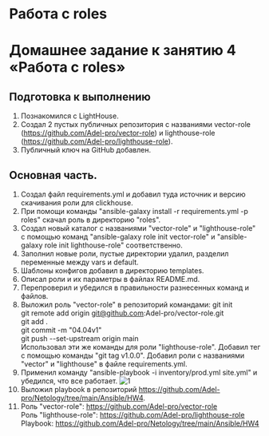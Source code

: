 # Работа с roles
# Домашнее задание к занятию 4 «Работа с roles»

## Подготовка к выполнению
  1. Познакомился с LightHouse.
  2. Создал 2 пустых публичных репозитория с названиями vector-role (https://github.com/Adel-pro/vector-role) и lighthouse-role (https://github.com/Adel-pro/lighthouse-role).
  3. Публичный ключ на GitHub добавлен.   
      
## Основная часть.
  1. Создал файл requirements.yml и добавил туда источник и версию скачивания роли для clickhouse.
  2. При помощи команды "ansible-galaxy install -r requirements.yml -p roles" скачал роль в директорию "roles".
  3. Создал новый каталог с названиями "vector-role" и "lighthouse-role" с помощью команд "ansible-galaxy role init vector-role" и "ansible-galaxy role init lighthouse-role" соответственно.
  4. Заполнил новые роли, пустые директории удалил, разделил переменные между vars и default.
  5. Шаблоны конфигов добавил в директорию templates.
  6. Описал роли и их параметры в файлах README.md.
  7. Перепроверил и убедился в правильности разнесенных команд и файлов.
  8. Выложил роль "vector-role" в репозиторий командами:
     git init  
     git remote add origin git@github.com:Adel-pro/vector-role.git  
     git add .  
     git commit -m "04.04v1"  
     git push --set-upstream origin main  
     Использовал эти же команды для роли "lighthouse-role". Добавил тег с помощью команды "git tag v1.0.0". Добавил роли с названиями "vector" и "lighthouse" в файле requirements.yml.
  9. Применил команду "ansible-playbook -i inventory/prod.yml site.yml" и убедился, что все работает.
     ![1](https://github.com/Adel-pro/Netology/assets/116494871/c5ce96fe-a1e4-474f-a029-fbf7377cd44e)
  10. Выложил playbook в репозиторий https://github.com/Adel-pro/Netology/tree/main/Ansible/HW4.
  11. Роль "vector-role": https://github.com/Adel-pro/vector-role  
      Роль "lighthouse-role": https://github.com/Adel-pro/lighthouse-role  
      Playbook: https://github.com/Adel-pro/Netology/tree/main/Ansible/HW4
